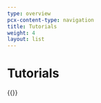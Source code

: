 ```yaml
---
type: overview
pcx-content-type: navigation
title: Tutorials
weight: 4
layout: list
---
```


# Tutorials

{{<render file="docs-tutorials.html">}}
